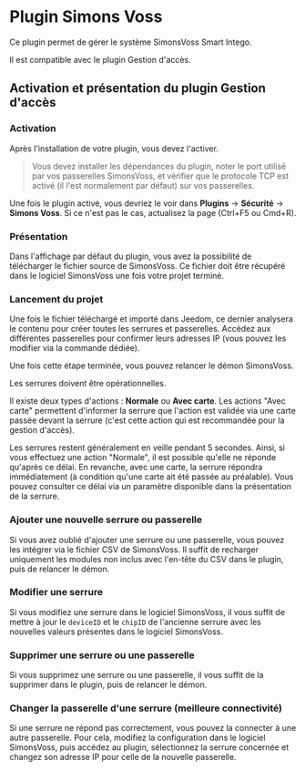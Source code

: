 # Plugin Simons Voss

Ce plugin permet de gérer le système SimonsVoss Smart Intego.

Il est compatible avec le plugin Gestion d'accès.

## Activation et présentation du plugin Gestion d'accès

### Activation
Après l'installation de votre plugin, vous devez l'activer.

> Vous devez installer les dépendances du plugin, noter le port utilisé par vos passerelles SimonsVoss, et vérifier que le protocole TCP est activé (il l'est normalement par défaut) sur vos passerelles.

Une fois le plugin activé, vous devriez le voir dans **Plugins** → **Sécurité** → **Simons Voss**. Si ce n'est pas le cas, actualisez la page (Ctrl+F5 ou Cmd+R).

### Présentation

Dans l'affichage par défaut du plugin, vous avez la possibilité de télécharger le fichier source de SimonsVoss. Ce fichier doit être récupéré dans le logiciel SimonsVoss une fois votre projet terminé.

### Lancement du projet

Une fois le fichier téléchargé et importé dans Jeedom, ce dernier analysera le contenu pour créer toutes les serrures et passerelles. Accédez aux différentes passerelles pour confirmer leurs adresses IP (vous pouvez les modifier via la commande dédiée).

Une fois cette étape terminée, vous pouvez relancer le démon SimonsVoss.

Les serrures doivent être opérationnelles.

Il existe deux types d'actions : **Normale** ou **Avec carte**. Les actions "Avec carte" permettent d'informer la serrure que l'action est validée via une carte passée devant la serrure (c'est cette action qui est recommandée pour la gestion d'accès).

Les serrures restent généralement en veille pendant 5 secondes. Ainsi, si vous effectuez une action "Normale", il est possible qu'elle ne réponde qu'après ce délai. En revanche, avec une carte, la serrure répondra immédiatement (à condition qu'une carte ait été passée au préalable). Vous pouvez consulter ce délai via un paramètre disponible dans la présentation de la serrure.

### Ajouter une nouvelle serrure ou passerelle

Si vous avez oublié d'ajouter une serrure ou une passerelle, vous pouvez les intégrer via le fichier CSV de SimonsVoss. Il suffit de recharger uniquement les modules non inclus avec l'en-tête du CSV dans le plugin, puis de relancer le démon.

### Modifier une serrure

Si vous modifiez une serrure dans le logiciel SimonsVoss, il vous suffit de mettre à jour le `deviceID` et le `chipID` de l'ancienne serrure avec les nouvelles valeurs présentes dans le logiciel SimonsVoss.

### Supprimer une serrure ou une passerelle

Si vous supprimez une serrure ou une passerelle, il vous suffit de la supprimer dans le plugin, puis de relancer le démon.

### Changer la passerelle d'une serrure (meilleure connectivité)

Si une serrure ne répond pas correctement, vous pouvez la connecter à une autre passerelle. Pour cela, modifiez la configuration dans le logiciel SimonsVoss, puis accédez au plugin, sélectionnez la serrure concernée et changez son adresse IP pour celle de la nouvelle passerelle.